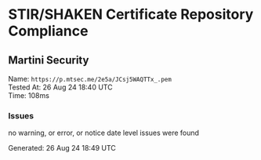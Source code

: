 # STIR/SHAKEN Certificate Repository Compliance

## Martini Security

Name: `https://p.mtsec.me/2e5a/JCsj5WAQTTx_.pem`\
Tested At: 26 Aug 24 18:40 UTC\
Time: 108ms

### Issues

no warning, or error, or notice date level issues were found

Generated: 26 Aug 24 18:49 UTC